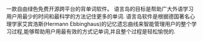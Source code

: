一款自由绿色免费开源跨平台的背单词软件。
语言岛的目标是帮助广大外语学习用户用最少的时间和最科学的方法记住更多的单词.
语言岛软件是根据德国著名心理学家艾宾浩斯(Hermann Ebbinghaus)的记忆遗忘曲线来智能管理用户的整个学习过程,能够帮助用户用最有效的方式记单词,并且整个过程是轻松愉悦的.